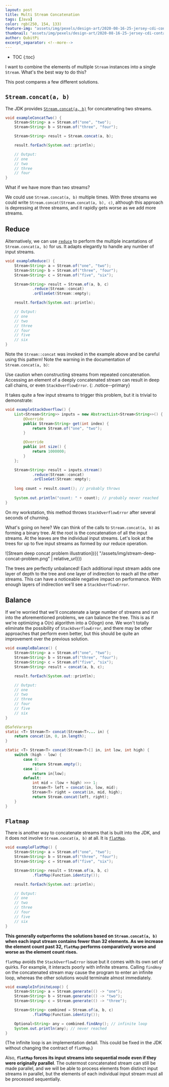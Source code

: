 ```yaml
---
layout: post
title: Multi Stream Concatenation
tags: [Java]
color: rgb(250, 154, 133)
feature-img: "assets/img/pexels/design-art/2020-08-16-25-jersey-cdi-container-agnostic-support/cover.png"
thumbnail: "assets/img/pexels/design-art/2020-08-16-25-jersey-cdi-container-agnostic-support/cover.png"
author: QubitPi
excerpt_separator: <!--more-->
---
```


<!--more-->

* TOC
{:toc}

I want to combine the elements of multiple `Stream` instances into a single `Stream`. What's the best way to do this?

This post compares a few different solutions. 

## `Stream.concat(a, b)`

The JDK provides
[`Stream.concat(a, b)`](https://docs.oracle.com/javase/8/docs/api/java/util/stream/Stream.html#concat-java.util.stream.Stream-java.util.stream.Stream-)
for concatenating two streams. 

```java
void exampleConcatTwo() {
    Stream<String> a = Stream.of("one", "two");
    Stream<String> b = Stream.of("three", "four");

    Stream<String> result = Stream.concat(a, b);

    result.forEach(System.out::println);

    // Output:
    // one
    // two
    // three
    // four
}
```

What if we have more than two streams? 

We could use `Stream.concat(a, b)` multiple times. With three streams we could write
`Stream.concat(Stream.concat(a, b), c)`, although this approach is depressing at three streams, and it rapidly gets
worse as we add more streams.

## Reduce

Alternatively, we can use
[`reduce`](https://docs.oracle.com/javase/8/docs/api/java/util/stream/Stream.html#reduce-java.util.function.BinaryOperator-)
to perform the multiple incantations of `Stream.concat(a, b)` for us. It adapts elegantly to handle any number of input
streams. 

```java
void exampleReduce() {
    Stream<String> a = Stream.of("one", "two");
    Stream<String> b = Stream.of("three", "four");
    Stream<String> c = Stream.of("five", "six");

    Stream<String> result = Stream.of(a, b, c)
            .reduce(Stream::concat)
            .orElseGet(Stream::empty);

    result.forEach(System.out::println);

    // Output:
    // one
    // two
    // three
    // four
    // five
    // six
}
```

Note the `Stream::concat` was invoked in the example above and be careful using this pattern! Note the warning in the
documentation of `Stream.concat(a, b)`:

Use caution when constructing streams from repeated concatenation. Accessing an element of a deeply concatenated stream
can result in deep call chains, or even `StackOverflowError`.
{: .notice--primary}

It takes quite a few input streams to trigger this problem, but it is trivial to demonstrate: 

```java
void exampleStackOverflow() {
    List<Stream<String>> inputs = new AbstractList<Stream<String>>() {
        @Override
        public Stream<String> get(int index) {
            return Stream.of("one", "two");
        }

        @Override
        public int size() {
            return 1000000;
        }
    };

    Stream<String> result = inputs.stream()
            .reduce(Stream::concat)
            .orElseGet(Stream::empty);
    
    long count = result.count(); // probably throws
    
    System.out.println("count: " + count); // probably never reached
}
```

On my workstation, this method throws `StackOverflowError` after several seconds of churning.

What's going on here? We can think of the calls to `Stream.concat(a, b)` as forming a binary tree. At the root is the
concatenation of all the input streams. At the leaves are the individual input streams. Let's look at the trees for up
to five input streams as formed by our reduce operation.

![Stream deep concat problem illustration]({{ "/assets/img/stream-deep-concat-problem.png" | relative_url}})

The trees are perfectly unbalanced! Each additional input stream adds one layer of depth to the tree and one layer of
indirection to reach all the other streams. This can have a noticeable negative impact on performance. With enough
layers of indirection we'll see a `StackOverflowError`.

## Balance

If we're worried that we'll concatenate a large number of streams and run into the aforementioned problems, we can
balance the tree. This is as if we're optimizing a O(n) algorithm into a O(logn) one. We won't totally eliminate the
possibility of `StackOverflowError`, and there may be other approaches that perform even better, but this should be
quite an improvement over the previous solution. 

```java
void exampleBalance() {
    Stream<String> a = Stream.of("one", "two");
    Stream<String> b = Stream.of("three", "four");
    Stream<String> c = Stream.of("five", "six");
    Stream<String> result = concat(a, b, c);

    result.forEach(System.out::println);

    // Output:
    // one
    // two
    // three
    // four
    // five
    // six
}

@SafeVarargs
static <T> Stream<T> concat(Stream<T>... in) {
    return concat(in, 0, in.length);
}

static <T> Stream<T> concat(Stream<T>[] in, int low, int high) {
    switch (high - low) {
        case 0:
            return Stream.empty();
        case 1:
            return in[low];
        default:
            int mid = (low + high) >>> 1;
            Stream<T> left = concat(in, low, mid);
            Stream<T> right = concat(in, mid, high);
            return Stream.concat(left, right);
    }
}
```

## `Flatmap`

There is another way to concatenate streams that is built into the JDK, and it does not involve `Stream.concat(a, b)` at
all. It is
[`flatMap`](https://docs.oracle.com/javase/8/docs/api/java/util/stream/Stream.html#flatMap-java.util.function.Function-).

```java
void exampleFlatMap() {
    Stream<String> a = Stream.of("one", "two");
    Stream<String> b = Stream.of("three", "four");
    Stream<String> c = Stream.of("five", "six");

    Stream<String> result = Stream.of(a, b, c)
            .flatMap(Function.identity());

    result.forEach(System.out::println);

    // Output:
    // one
    // two
    // three
    // four
    // five
    // six
}
```

**This generally outperforms the solutions based on `Stream.concat(a, b)` when each input stream contains fewer than 32
elements. As we increase the element count past 32, `flatMap` performs comparatively worse and worse as the element
count rises.**

`flatMap` avoids the `StackOverflowError` issue but it comes with its own set of quirks. For example, it interacts
poorly with infinite streams. Calling `findAny` on the concatenated stream may cause the program to enter an infinite
loop, whereas the other solutions would terminate almost immediately. 

```java
void exampleInfiniteLoop() {
    Stream<String> a = Stream.generate(() -> "one");
    Stream<String> b = Stream.generate(() -> "two");
    Stream<String> c = Stream.generate(() -> "three");

    Stream<String> combined = Stream.of(a, b, c)
            .flatMap(Function.identity());

    Optional<String> any = combined.findAny(); // infinite loop
    System.out.println(any); // never reached
}
```

(The infinite loop is an implementation detail. This could be fixed in the JDK without changing the contract of
`flatMap`.)

Also, **`flatMap` forces its input streams into sequential mode even if they were originally parallel**. The outermost
concatenated stream can still be made parallel, and we will be able to process elements from distinct input streams in
parallel, but the elements of each individual input stream must all be processed sequentially.
